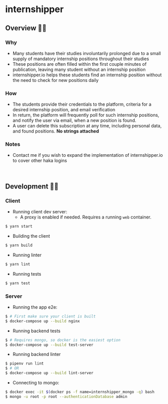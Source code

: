 # internshipper

## Overview 👩‍🔬

### Why

- Many students have their studies involuntarily prolonged due to a small supply of mandatory internship positions throughout their studies
- These positions are often filled within the first couple minutes of publication, leaving many student without an internship position
- internshipper.io helps these students find an internship position without the need to check for new positions daily

### How

- The students provide their credentials to the platform, criteria for a desired internship position, and email verification
- In return, the platform will frequently poll for such internship positions, and notify the user via email, when a new position is found.
- A user can delete this subscription at any time, including personal data, and found positions. **No strings attached**

### Notes

- Contact me if you wish to expand the implementation of internshipper.io to cover other haka logins

<br />

## Development 👩‍💻

### Client

- Running client dev server:
  - A proxy is enabled if needed. Requires a running `web` container.

```bash
$ yarn start
```

- Building the client

```bash
$ yarn build
```

- Running linter

```bash
$ yarn lint
```

- Running tests

```bash
$ yarn test
```

### Server

- Running the app e2e:

```bash
$ # First make sure your client is built
$ docker-compose up --build nginx
```

- Running backend tests

```bash
$ # Requires mongo, so docker is the easiest option
$ docker-compose up --build test-server
```

- Running backend linter

```bash
$ pipenv run lint
$ # OR
$ docker-compose up --build lint-server
```

- Connecting to mongo:

```bash
$ docker exec -it $(docker ps -f name=internshipper_mongo -q) bash
$ mongo -u root -p root --authenticationDatabase admin
```
